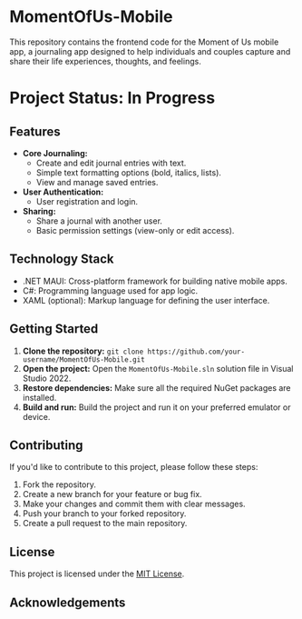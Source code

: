# MomentOfUs-Mobile

This repository contains the frontend code for the Moment of Us mobile app, a journaling app designed to help individuals and couples capture and share their life experiences, thoughts, and feelings.

# Project Status: In Progress

## Features

* **Core Journaling:**
    * Create and edit journal entries with text.
    * Simple text formatting options (bold, italics, lists).
    * View and manage saved entries.
* **User Authentication:**
    * User registration and login.
* **Sharing:**
    * Share a journal with another user.
    * Basic permission settings (view-only or edit access).

## Technology Stack

* .NET MAUI: Cross-platform framework for building native mobile apps.
* C#: Programming language used for app logic.
* XAML (optional):  Markup language for defining the user interface.

## Getting Started

1. **Clone the repository:** `git clone https://github.com/your-username/MomentOfUs-Mobile.git`
2. **Open the project:** Open the `MomentOfUs-Mobile.sln` solution file in Visual Studio 2022.
3. **Restore dependencies:** Make sure all the required NuGet packages are installed.
4. **Build and run:** Build the project and run it on your preferred emulator or device.

## Contributing

If you'd like to contribute to this project, please follow these steps:

1. Fork the repository.
2. Create a new branch for your feature or bug fix.
3. Make your changes and commit them with clear messages.
4. Push your branch to your forked repository.
5. Create a pull request to the main repository.

## License

This project is licensed under the [MIT License](LICENSE).

## Acknowledgements
